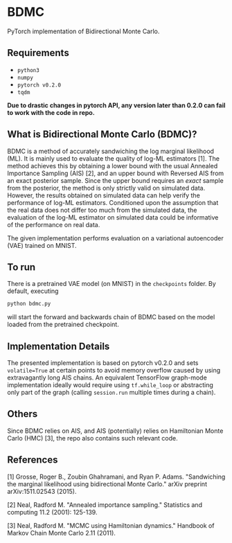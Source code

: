 # BDMC
PyTorch implementation of Bidirectional Monte Carlo.

## Requirements
* `python3`
* `numpy`
* `pytorch v0.2.0` 
* `tqdm`

**Due to drastic changes in pytorch API, any version later than 0.2.0 can fail to work with the code in repo.**

## What is Bidirectional Monte Carlo (BDMC)?
BDMC is a method of accurately sandwiching the log marginal likelihood (ML). It is mainly used to evaluate the quality of log-ML estimators [1]. The method achieves this by obtaining a lower bound with the usual Annealed Importance Sampling (AIS) [2], and an upper bound with Reversed AIS from an exact posterior sample. Since the upper bound requires an *exact* sample from the posterior, the method is only strictly valid on simulated data. However, the results obtained on simulated data can help verify the performance of log-ML estimators. Conditioned upon the assumption that the real data does not differ too much from the simulated data, the evaluation of the log-ML estimator on simulated data could be informative of the performance on real data.

The given implementation performs evaluation on a variational autoencoder (VAE) trained on MNIST. 

## To run
There is a pretrained VAE model (on MNIST) in the `checkpoints` folder. By default, executing
```bash
python bdmc.py
```
will start the forward and backwards chain of BDMC based on the model loaded from the pretrained checkpoint.

## Implementation Details
The presented implementation is based on pytorch v0.2.0 and sets `volatile=True` at certain points to avoid memory overflow caused by using extravagantly long AIS chains. An equivalent TensorFlow graph-mode implementation ideally would require using `tf.while_loop` or abstracting only part of the graph (calling `session.run` multiple times during a chain).

## Others
Since BDMC relies on AIS, and AIS (potentially) relies on Hamiltonian Monte Carlo (HMC) [3], the repo also contains such relevant code. 

## References
[1] Grosse, Roger B., Zoubin Ghahramani, and Ryan P. Adams. "Sandwiching the marginal likelihood using bidirectional Monte Carlo." arXiv preprint arXiv:1511.02543 (2015).

[2] Neal, Radford M. "Annealed importance sampling." Statistics and computing 11.2 (2001): 125-139.

[3] Neal, Radford M. "MCMC using Hamiltonian dynamics." Handbook of Markov Chain Monte Carlo 2.11 (2011).

